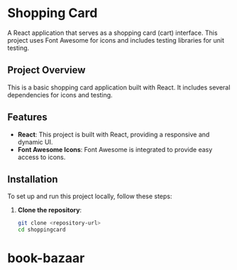 # Shopping Card

A React application that serves as a shopping card (cart) interface. This project uses Font Awesome for icons and includes testing libraries for unit testing.

## Project Overview

This is a basic shopping card application built with React. It includes several dependencies for icons and testing.

## Features

- **React**: This project is built with React, providing a responsive and dynamic UI.
- **Font Awesome Icons**: Font Awesome is integrated to provide easy access to icons.


## Installation

To set up and run this project locally, follow these steps:

1. **Clone the repository**:
   ```bash
   git clone <repository-url>
   cd shoppingcard
# book-bazaar
